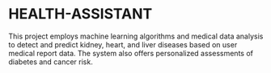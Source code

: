# HEALTH-ASSISTANT
This project employs machine learning algorithms and medical data analysis to detect and predict kidney, heart, and liver diseases based on user medical report data. The system also offers personalized assessments of diabetes and cancer risk.
